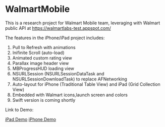 # WalmartMobile

This is a research project for Walmart Mobile team, leveraging with Walmart public API at https://walmartlabs-test.appspot.com/

The features in the iPhone/iPad project includes:

1. Pull to Refresh with animations
2. Inifinite Scroll (auto-load)
3. Animated custom rating view
4. Parallax image header view
5. MBProgressHUD loading view
6. NSURLSession (NSURLSessionDataTask and NSURLSessionDownloadTask) to replace AFNetworking
7. Auto-layout for iPhone (Traditional Table View) and iPad (Grid Collection View)
8. Embedded with Walmart icons,launch screen and colors
9. Swift version is coming shortly

Link to Demo:

[iPad Demo](https://dl.dropboxusercontent.com/u/64160668/ipad.mov)
[iPhone Demo](https://dl.dropboxusercontent.com/u/64160668/iphone.mov)
